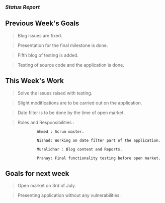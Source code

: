 ### *Status Report*

## Previous Week's Goals
   
   > Blog issues are fixed.
   
   > Presentation for the final milestone is done.
   
   > Fifth blog of testing is added.
   
   > Testing of source code and the application is done.
   

## This Week's Work
   
   > Solve the issues raised with testing.
   
   > Slight modifications are to be carried out on the application.
   
   > Date filter is to be done by the time of open market.

   
   > Roles and Responsibilities :
   
                  Ahmed : Scrum master.
                  
                  Nishad: Working on date filter part of the application.
                  
                  Muralidhar : Blog content and Reports.
                  
                  Pranay: Final functionality testing before open market.
                  
                  
 ## Goals for next week
 
   > Open market on 3rd of July.
   
   > Presenting application without any vulnerabilities.
   
